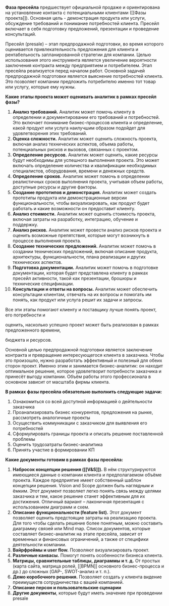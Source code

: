 **Фаза пресейла** предшествует официальной продаже и ориентирована на установление контакта с потенциальными клиентами ([[Фазы проекта]]). Основная цель - демонстрация продукта или услуги, обсуждение требований и понимание потребностей клиента. Пресейл включает в себя подготовку предложений, презентации и проведение консультаций.

Пресейл (presale) – этап предпродажной подготовки, во время которого оценивается привлекательность предложения для клиента и рентабельность запланированной стратегии для компании. Целью использования этого инструмента является увеличение вероятности заключения контракта между предприятием и потребителем. Этап пресейла реализуется перед началом работ. Основной задачей предпродажной подготовки является выяснение потребностей клиента. Это позволяет компании предложить потребителю именно тот товар или услугу, которые ему нужны.

**Какие этапы проекта может оценивать аналитик в рамках пресейл фазы?**
1) **Анализ требований.** Аналитик может помочь клиенту в определении и документировании его требований и потребностей. Это включает понимание бизнес-процессов клиента и определение, какой продукт или услуга наилучшим образом подойдет для удовлетворения этих требований.
2) **Оценка сложности.** Аналитик может оценить сложность проекта, включая анализ технических аспектов, объема работы, потенциальных рисков и вызовов, связанных с проектом.
3) **Определение ресурсов.** Аналитик может оценить, какие ресурсы будут необходимы для успешного выполнения проекта. Это может включать определение количества и квалификации необходимых специалистов, оборудования, времени и денежных средств.
4) **Определение сроков.** Аналитик может помочь в определении реалистичных сроков выполнения проекта, учитывая объем работы, доступные ресурсы и другие факторы.
5) **Создание прототипов и демонстрация.** Аналитик может создать прототипы продукта или демонстрационные версии функциональности, чтобы визуализировать, как продукт будет работать и какие возможности он предоставит клиенту.
6) **Анализ стоимости.** Аналитик может оценить стоимость проекта, включая затраты на разработку, интеграцию, обучение и поддержку.
7) **Анализ рисков.** Аналитик может провести анализ рисков проекта и оценить возможные препятствия, которые могут возникнуть в процессе выполнения проекта.
8) **Создание технических предложений.** Аналитик может помочь в создании технических предложений, включая описание продукта, архитектуры, функциональности, плана реализации и других технических аспектов.
9) **Подготовка документации.** Аналитик может помочь в подготовке документации, которая будет представлена клиенту в рамках пресейл активности, такой как презентации, брошюры и технические спецификации.
10) **Консультации и ответы на вопросы.** Аналитик может обеспечить консультации клиентам, отвечать на их вопросы и помогать им понять, как продукт или услуга решит их задачи и запросы.

Все эти этапы помогают клиенту и поставщику лучше понять проект, его потребности и

оценить, насколько успешно проект может быть реализован в рамках предложенного времени,

бюджета и ресурсов.

Основной целью предпродажной подготовки является заключение контракта и превращение интересующегося клиента в заказчика. Чтобы это произошло, нужно разработать эффективный и полезный для обеих сторон проект. Именно этим и занимается бизнес-аналитик: он находит оптимальное решение, которое удовлетворит потребности заказчика и принесёт выгоду компании. Объём работы этого профессионала в основном зависит от масштаба фирмы клиента.

**В рамках фазы пресейла обязательно выполнить следующие задачи:**
1) Ознакомиться со всей доступной информацией о дейтельности заказчика
2) Проанализировать бизнес конкурентов, предложения на рынке, рассмотреть аналогичные проекты
3) Осуществить коммуникации с заказчиком для выявления его потребностей
4) Сформулировать границы проекта и описать решение поставленной проблемы
5) Оценить трудозатраты бизнес-аналитика
6) Принять участие в формировании КП

**Какие документы готовим в рамках фазы пресейла:**
1) **Набросок концепции решения ([[V&S]]).** В нём структурируются имеющиеся данные о компании клиента и предполагаемом объёме проекта. Каждое предприятие имеет собственный шаблон концепции решения. Vision and Scope должен быть наглядным и ёмким. Этот документ позволяет легко понять связь между целями заказчика и тем, какое решение станет эффективным для их достижения. Отличный вариант – лаконичная презентация с использованием диаграмм и схем.
2) **Описание функциональности (feature list).** Этот документ позволяет оценить предстоящие затраты на реализацию проекта. Для того чтобы сделать решение более понятным, можно составить диаграмму связей или Mind map. Список документов, которые составляет бизнес-аналитик на этапе пресейла, зависит от временных и финансовых ограничений, а также от специфики деятельности компании.
3) **Вайрфреймы и user flow.** Позволяют визуализировать проект.
4) **Различные канвасы.** Помогут понять особенности бизнеса клиента.
5) **Матрицы, сравнительные таблицы, диаграммы и т. д.** От простых (карта сайта, матрица ролей, [[BPMN]] основного бизнес-процесса и др.) до сложных (GAP-, SWOT-анализ и т. п.).
6) **Демо коробочного решения.** Позволяет создать у клиента видение преимуществ сотрудничества с вашей компанией.
7) **Описание персон и пользовательские сценарии**
8) **Другие документы**, которые будут иметь значение при проведении presale